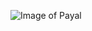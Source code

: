 ![Image of Payal](https://media-exp1.licdn.com/dms/image/C5603AQG2Ab5UzOr4Nw/profile-displayphoto-shrink_200_200/0/1608649480594?e=1634774400&v=beta&t=RQI2BRtEvta7VAOQQmg7DvOomBbTT2ms7RguKp1q_3E)

